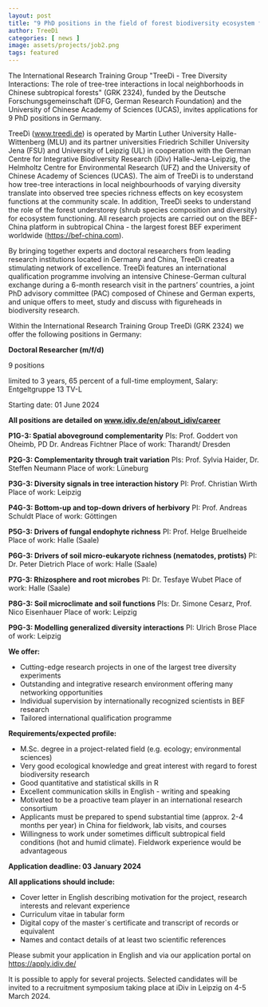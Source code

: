 ```yaml
---
layout: post
title: "9 PhD positions in the field of forest biodiversity ecosystem functioning research (TreeDì / BEF-China)"
author: TreeDì
categories: [ news ]
image: assets/projects/job2.png
tags: featured
---
```


The International Research Training Group "</strong></strong>TreeDì - Tree Diversity Interactions: The role of tree-tree interactions in local neighborhoods in Chinese subtropical forests" (GRK 2324)</strong></strong>, funded by the Deutsche Forschungsgemeinschaft (DFG, German Research Foundation) and the University of Chinese Academy of Sciences (UCAS), invites applications for 9 PhD positions in Germany.

TreeDì (www.treedi.de) is operated by Martin Luther University Halle-Wittenberg (MLU) and its partner universities Friedrich Schiller University Jena (FSU) and University of Leipzig (UL) in cooperation with the German Centre for Integrative Biodiversity Research (iDiv) Halle-Jena-Leipzig, the Helmholtz Centre for Environmental Research (UFZ) and the University of Chinese Academy of Sciences (UCAS). The aim of TreeDì is to understand how tree-tree interactions in local neighbourhoods of varying diversity translate into observed tree species richness effects on key ecosystem functions at the community scale. In addition, TreeDì seeks to understand the role of the forest understorey (shrub species composition and diversity) for ecosystem functioning. All research projects are carried out on the BEF-China platform in subtropical China - the largest forest BEF experiment worldwide (https://bef-china.com).

By bringing together experts and doctoral researchers from leading research institutions located in Germany and China, TreeDì creates a stimulating network of excellence. TreeDì features an international qualification programme involving an intensive Chinese-German cultural exchange during a 6-month research visit in the partners’ countries, a joint PhD advisory committee (PAC) composed of Chinese and German experts, and unique offers to meet, study and discuss with figureheads in biodiversity research.

Within the International Research Training Group TreeDì (GRK 2324) we offer the following positions in Germany:

<strong><strong>Doctoral Researcher (m/f/d)</strong></strong>

9 positions

limited to 3 years, 65 percent of a full-time employment, Salary: Entgeltgruppe 13 TV-L

Starting date: 01 June 2024

<strong><strong>All positions are detailed on www.idiv.de/en/about_idiv/career</strong></strong>

<strong><strong>P1G-3: Spatial aboveground complementarity</strong></strong>
PIs: Prof. Goddert von Oheimb, PD Dr. Andreas Fichtner
Place of work: Tharandt/ Dresden

<strong><strong>P2G-3: Complementarity through trait variation</strong></strong>
PIs: Prof. Sylvia Haider, Dr. Steffen Neumann
Place of work: Lüneburg

<strong><strong>P3G-3: Diversity signals in tree interaction history</strong></strong>
PI: Prof. Christian Wirth
Place of work: Leipzig

<strong><strong>P4G-3: Bottom-up and top-down drivers of herbivory</strong></strong>
PI: Prof. Andreas Schuldt
Place of work: Göttingen

<strong><strong>P5G-3: Drivers of fungal endophyte richness</strong></strong>
PI: Prof. Helge Bruelheide
Place of work: Halle (Saale)

<strong><strong>P6G-3: Drivers of soil micro-eukaryote richness (nematodes, protists)</strong></strong>
PI: Dr. Peter Dietrich
Place of work: Halle (Saale)

<strong><strong>P7G-3: Rhizosphere and root microbes</strong></strong>
PI: Dr. Tesfaye Wubet
Place of work: Halle (Saale)

<strong><strong>P8G-3: Soil microclimate and soil functions</strong></strong>
PIs: Dr. Simone Cesarz, Prof. Nico Eisenhauer
Place of work: Leipzig

<strong><strong>P9G-3: Modelling generalized diversity interactions</strong></strong>
PI: Ulrich Brose
Place of work: Leipzig

<strong><strong>We offer:</strong></strong>

* Cutting-edge research projects in one of the largest tree diversity experiments
* Outstanding and integrative research environment offering many networking opportunities
* Individual supervision by internationally recognized scientists in BEF research
* Tailored international qualification programme

<strong><strong>Requirements/expected profile:</strong></strong>
* M.Sc. degree in a project-related field (e.g. ecology; environmental sciences)
* Very good ecological knowledge and great interest with regard to forest biodiversity research
* Good quantitative and statistical skills in R 
* Excellent communication skills in English - writing and speaking
* Motivated to be a proactive team player in an international research consortium
* Applicants must be prepared to spend substantial time (approx. 2-4 months per year) in China for fieldwork, lab visits, and courses
* Willingness to work under sometimes difficult subtropical field conditions (hot and humid climate). Fieldwork experience would be advantageous

<strong><strong>Application deadline: 03 January 2024</strong></strong>

<strong><strong>All applications should include: </strong></strong>
* Cover letter in English describing motivation for the project, research interests and relevant experience
* Curriculum vitae in tabular form
* Digital copy of the master`s certificate and transcript of records or equivalent
* Names and contact details of at least two scientific references

Please submit your application in English and via our application portal on https://apply.idiv.de/

It is possible to apply for several projects. Selected candidates will be invited to a recruitment symposium taking place at iDiv in Leipzig on 4-5 March 2024. 
